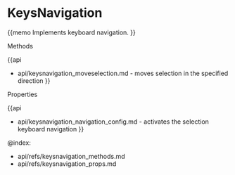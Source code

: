 KeysNavigation 
=============


{{memo Implements keyboard navigation. }}



<div class='h2'>Methods</div>

{{api
- api/keysnavigation_moveselection.md - moves selection in the specified direction
}}


<div class='h2'>Properties</div>

{{api 
- api/keysnavigation_navigation_config.md - activates the selection keyboard navigation
}}





@index:
- api/refs/keysnavigation_methods.md
- api/refs/keysnavigation_props.md


